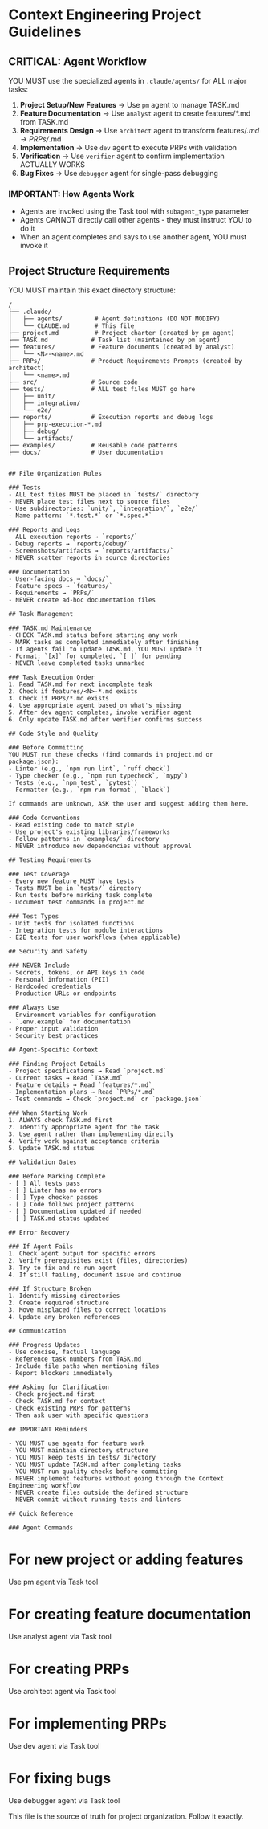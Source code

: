 # Context Engineering Project Guidelines

## CRITICAL: Agent Workflow

YOU MUST use the specialized agents in `.claude/agents/` for ALL major tasks:

1. **Project Setup/New Features** → Use `pm` agent to manage TASK.md
2. **Feature Documentation** → Use `analyst` agent to create features/*.md from TASK.md
3. **Requirements Design** → Use `architect` agent to transform features/*.md → PRPs/*.md
4. **Implementation** → Use `dev` agent to execute PRPs with validation
5. **Verification** → Use `verifier` agent to confirm implementation ACTUALLY WORKS
6. **Bug Fixes** → Use `debugger` agent for single-pass debugging


### IMPORTANT: How Agents Work
- Agents are invoked using the Task tool with `subagent_type` parameter
- Agents CANNOT directly call other agents - they must instruct YOU to do it
- When an agent completes and says to use another agent, YOU must invoke it


## Project Structure Requirements

YOU MUST maintain this exact directory structure:

```
/
├── .claude/
│   ├── agents/         # Agent definitions (DO NOT MODIFY)
│   └── CLAUDE.md       # This file
├── project.md          # Project charter (created by pm agent)
├── TASK.md            # Task list (maintained by pm agent)
├── features/          # Feature documents (created by analyst)
│   └── <N>-<name>.md
├── PRPs/              # Product Requirements Prompts (created by architect)
│   └── <name>.md
├── src/               # Source code
├── tests/             # ALL test files MUST go here
│   ├── unit/
│   ├── integration/
│   └── e2e/
├── reports/           # Execution reports and debug logs
│   ├── prp-execution-*.md
│   ├── debug/
│   └── artifacts/
├── examples/          # Reusable code patterns
├── docs/              # User documentation


## File Organization Rules

### Tests
- ALL test files MUST be placed in `tests/` directory
- NEVER place test files next to source files
- Use subdirectories: `unit/`, `integration/`, `e2e/`
- Name pattern: `*.test.*` or `*.spec.*`

### Reports and Logs
- ALL execution reports → `reports/`
- Debug reports → `reports/debug/`
- Screenshots/artifacts → `reports/artifacts/`
- NEVER scatter reports in source directories

### Documentation
- User-facing docs → `docs/`
- Feature specs → `features/`
- Requirements → `PRPs/`
- NEVER create ad-hoc documentation files

## Task Management

### TASK.md Maintenance
- CHECK TASK.md status before starting any work
- MARK tasks as completed immediately after finishing
- If agents fail to update TASK.md, YOU MUST update it
- Format: `[x]` for completed, `[ ]` for pending
- NEVER leave completed tasks unmarked

### Task Execution Order
1. Read TASK.md for next incomplete task
2. Check if features/<N>-*.md exists
3. Check if PRPs/*.md exists
4. Use appropriate agent based on what's missing
5. After dev agent completes, invoke verifier agent
6. Only update TASK.md after verifier confirms success

## Code Style and Quality

### Before Committing
YOU MUST run these checks (find commands in project.md or package.json):
- Linter (e.g., `npm run lint`, `ruff check`)
- Type checker (e.g., `npm run typecheck`, `mypy`)
- Tests (e.g., `npm test`, `pytest`)
- Formatter (e.g., `npm run format`, `black`)

If commands are unknown, ASK the user and suggest adding them here.

### Code Conventions
- Read existing code to match style
- Use project's existing libraries/frameworks
- Follow patterns in `examples/` directory
- NEVER introduce new dependencies without approval

## Testing Requirements

### Test Coverage
- Every new feature MUST have tests
- Tests MUST be in `tests/` directory
- Run tests before marking task complete
- Document test commands in project.md

### Test Types
- Unit tests for isolated functions
- Integration tests for module interactions
- E2E tests for user workflows (when applicable)

## Security and Safety

### NEVER Include
- Secrets, tokens, or API keys in code
- Personal information (PII)
- Hardcoded credentials
- Production URLs or endpoints

### Always Use
- Environment variables for configuration
- `.env.example` for documentation
- Proper input validation
- Security best practices

## Agent-Specific Context

### Finding Project Details
- Project specifications → Read `project.md`
- Current tasks → Read `TASK.md`
- Feature details → Read `features/*.md`
- Implementation plans → Read `PRPs/*.md`
- Test commands → Check `project.md` or `package.json`

### When Starting Work
1. ALWAYS check TASK.md first
2. Identify appropriate agent for the task
3. Use agent rather than implementing directly
4. Verify work against acceptance criteria
5. Update TASK.md status

## Validation Gates

### Before Marking Complete
- [ ] All tests pass
- [ ] Linter has no errors
- [ ] Type checker passes
- [ ] Code follows project patterns
- [ ] Documentation updated if needed
- [ ] TASK.md status updated

## Error Recovery

### If Agent Fails
1. Check agent output for specific errors
2. Verify prerequisites exist (files, directories)
3. Try to fix and re-run agent
4. If still failing, document issue and continue

### If Structure Broken
1. Identify missing directories
2. Create required structure
3. Move misplaced files to correct locations
4. Update any broken references

## Communication

### Progress Updates
- Use concise, factual language
- Reference task numbers from TASK.md
- Include file paths when mentioning files
- Report blockers immediately

### Asking for Clarification
- Check project.md first
- Check TASK.md for context
- Check existing PRPs for patterns
- Then ask user with specific questions

## IMPORTANT Reminders

- YOU MUST use agents for feature work
- YOU MUST maintain directory structure
- YOU MUST keep tests in tests/ directory
- YOU MUST update TASK.md after completing tasks
- YOU MUST run quality checks before committing
- NEVER implement features without going through the Context Engineering workflow
- NEVER create files outside the defined structure
- NEVER commit without running tests and linters

## Quick Reference

### Agent Commands
```
# For new project or adding features
Use pm agent via Task tool

# For creating feature documentation
Use analyst agent via Task tool

# For creating PRPs
Use architect agent via Task tool  

# For implementing PRPs
Use dev agent via Task tool

# For fixing bugs
Use debugger agent via Task tool

This file is the source of truth for project organization. Follow it exactly.